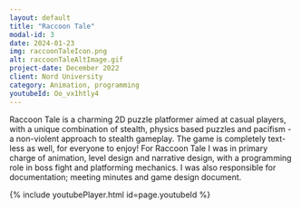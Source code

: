 ```yaml
---
layout: default
title: "Raccoon Tale"
modal-id: 3
date: 2024-01-23
img: raccoonTaleIcon.png
alt: raccoonTaleAltImage.gif
project-date: December 2022
client: Nord University
category: Animation, programming
youtubeId: Oo_vx1htly4
---
```


Raccoon Tale is a charming 2D puzzle platformer aimed at casual players, with a unique combination of stealth, physics based puzzles and pacifism - a non-violent approach to stealth gameplay. The game is completely text-less as well, for everyone to enjoy! For Raccoon Tale I was in primary charge of animation, level design and narrative design, with a programming role in boss fight and platforming mechanics. I was also responsible for documentation; meeting minutes and game design document. 

{% include youtubePlayer.html id=page.youtubeId %}
